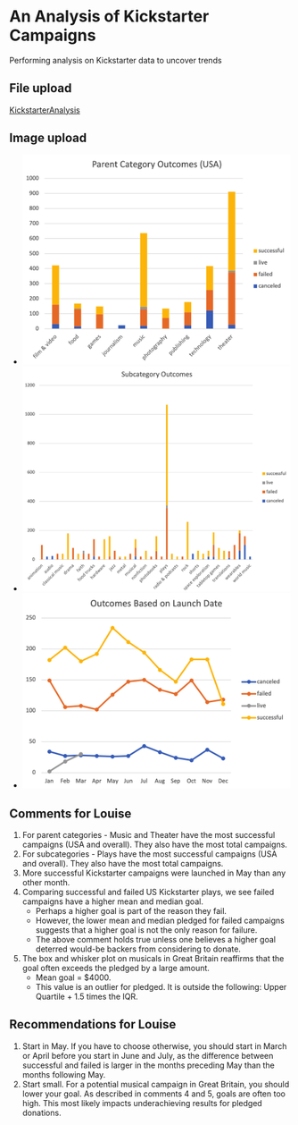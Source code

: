 # An Analysis of Kickstarter Campaigns
Performing analysis on Kickstarter data to uncover trends 

## File upload
[KickstarterAnalysis](KickstarterAnalysis.xlxs)

## Image upload
* ![ParentCategoryOutcomes](ParentCategoryOutcomes.png)
* ![SubcategoryOutcomes](SubcategoryOutcomes.png)
* ![OutcomesBasedOnLaunchDate](OutcomesBasedOnLaunchDate.png)

## Comments for Louise

1. For parent categories - Music and Theater have the most successful campaigns (USA and overall). They also have the most total campaigns. 
2. For subcategories - Plays have the most successful campaigns (USA and overall). They also have the most total campaigns.
3. More successful Kickstarter campaigns were launched in May than any other month. 
4. Comparing successful and failed US Kickstarter plays, we see failed campaigns have a higher mean and median goal. 
    * Perhaps a higher goal is part of the reason they fail. 
    * However, the lower mean and median pledged for failed campaigns suggests that a higher goal is not the only reason for failure. 
    * The above comment holds true unless one believes a higher goal deterred would-be backers from considering to donate. 
5. The box and whisker plot on musicals in Great Britain reaffirms that the goal often exceeds the pledged by a large amount. 
    * Mean goal = $4000. 
    * This value is an outlier for pledged. It is outside the following: Upper Quartile + 1.5 times the IQR. 

## Recommendations for Louise

1. Start in May. If you have to choose otherwise, you should start in March or April before you start in June and July, as the difference between successful and failed is larger in the months preceding May than the months following May. 
2. Start small. For a potential musical campaign in Great Britain, you should lower your goal. As described in comments 4 and 5, goals are often too high. This most likely impacts underachieving results for pledged donations. 







